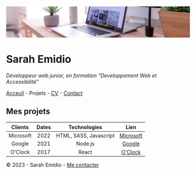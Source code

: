 ![bureau](bureau.jpg)

# Sarah Emidio

*Développeur web junior, en formation "Developpement Web et Accessibilité"*

[Acceuil](README.md) - Projets - [CV](CV.md) -  [Contact](Contact.md)


## Mes projets

| Clients | Dates | Technologies | Lien
|:----:|:-----:|:-----:|:-----:|
| Microsoft | 2022 | HTML, SASS, Javascript | [Microsoft](https://www.microsoft.com/fr-fr)|
| Google | 2021 | Node.js | [Google](https://www.google.fr/) |
| O'Clock | 2017 | React | [O'Clock](https://oclock.io/) |


© 2023 - Sarah Emidio - [Me contacter](Contact.md) 